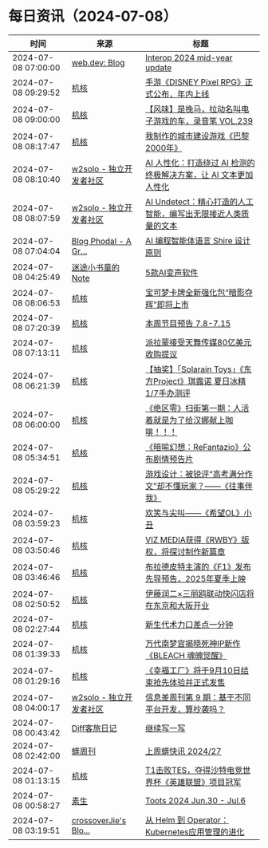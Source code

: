 ﻿# 每日资讯（2024-07-08）

|时间|来源|标题|
|---|---|---|
|2024-07-08 07:00:00|[web.dev: Blog](https://web.dev/feed.xml)|[Interop 2024 mid-year update](https://web.dev/blog/interop-2024-midyear?hl=en)|
|2024-07-08 09:29:52|[机核](https://www.gcores.com/rss)|[手游《DISNEY Pixel RPG》正式公布，年内上线](https://www.gcores.com/articles/184667)|
|2024-07-08 09:00:00|[机核](https://www.gcores.com/rss)|[【风味】是挽马，拉动名叫电子游戏的车，录音笔 VOL.239](https://www.gcores.com/radios/184657)|
|2024-07-08 08:17:47|[机核](https://www.gcores.com/rss)|[我制作的城市建设游戏《巴黎2000年》](https://www.gcores.com/articles/184555)|
|2024-07-08 08:10:40|[w2solo - 独立开发者社区](https://w2solo.com/topics/feed)|[AI 人性化：打造绕过 AI 检测的终极解决方案，让 AI 文本更加人性化](https://w2solo.com/topics/4749)|
|2024-07-08 08:07:59|[w2solo - 独立开发者社区](https://w2solo.com/topics/feed)|[AI Undetect：精心打造的人工智能，编写出无限接近人类质量的文本](https://w2solo.com/topics/4748)|
|2024-07-08 07:04:04|[Blog Phodal - A Gr...](https://www.phodal.com/blog/feeds/rss/)|[AI 编程智能体语言 Shire 设计原则](http://www.phodal.com/blog/ai-agent-language-shire-design-princinple/)|
|2024-07-08 04:25:49|[迷途小书童的Note](https://xugaoxiang.com/feed)|[5款AI变声软件](https://xugaoxiang.com/2024/07/08/5-voice-changer-tools/)|
|2024-07-08 08:06:53|[机核](https://www.gcores.com/rss)|[宝可梦卡牌全新强化包“暗影夺辉”即将上市](https://www.gcores.com/articles/184661)|
|2024-07-08 07:20:39|[机核](https://www.gcores.com/rss)|[本周节目预告 7.8-7.15](https://www.gcores.com/articles/184658)|
|2024-07-08 07:13:11|[机核](https://www.gcores.com/rss)|[派拉蒙接受天舞传媒80亿美元收购提议](https://www.gcores.com/articles/184656)|
|2024-07-08 06:21:39|[机核](https://www.gcores.com/rss)|[【抽奖】「Solarain Toys」《东方Project》琪露诺 夏日冰精 1/7手办测评](https://www.gcores.com/articles/184527)|
|2024-07-08 06:00:00|[机核](https://www.gcores.com/rss)|[《绝区零》扫街第一期：人活着就是为了给汉娜献上咖啡！！！](https://www.gcores.com/videos/184605)|
|2024-07-08 05:34:51|[机核](https://www.gcores.com/rss)|[《暗喻幻想：ReFantazio》公布剧情预告片](https://www.gcores.com/articles/184647)|
|2024-07-08 05:29:22|[机核](https://www.gcores.com/rss)|[游戏设计：被锐评“高考满分作文”却不懂玩家？——《往事伴我》](https://www.gcores.com/articles/184607)|
|2024-07-08 03:59:23|[机核](https://www.gcores.com/rss)|[欢笑与尖叫——《希望OL》小丑](https://www.gcores.com/videos/184640)|
|2024-07-08 03:50:46|[机核](https://www.gcores.com/rss)|[VIZ MEDIA获得《RWBY》版权，将探讨制作新篇章](https://www.gcores.com/articles/184642)|
|2024-07-08 03:46:46|[机核](https://www.gcores.com/rss)|[布拉德皮特主演的《F1》发布先导预告，2025年夏季上映](https://www.gcores.com/articles/184643)|
|2024-07-08 02:50:52|[机核](https://www.gcores.com/rss)|[伊藤润二×三丽鸥联动快闪店将在东京和大阪开业](https://www.gcores.com/articles/184635)|
|2024-07-08 02:27:44|[机核](https://www.gcores.com/rss)|[新生代术力口差点一分钟](https://www.gcores.com/videos/184634)|
|2024-07-08 01:39:33|[机核](https://www.gcores.com/rss)|[万代南梦宫揭晓死神IP新作《BLEACH 魂魄觉醒》](https://www.gcores.com/articles/184629)|
|2024-07-08 01:29:16|[机核](https://www.gcores.com/rss)|[《幸福工厂》将于9月10日结束抢先体验并正式发售](https://www.gcores.com/articles/184628)|
|2024-07-08 04:00:17|[w2solo - 独立开发者社区](https://w2solo.com/topics/feed)|[信息差周刊第 9 期：基于不同平台开发，算抄袭吗？](https://w2solo.com/topics/4747)|
|2024-07-08 00:43:42|[Diff客旅日记](https://diff.im/blog/?feed=rss2)|[继续写一写](https://diff.im/blog/?p=1682)|
|2024-07-08 02:42:00|[蠎周刊](https://weekly.pychina.org/feeds/all.atom.xml)|[上周蠎快讯 2024/27](https://weekly.pychina.org/pyrecap/pyrw-2427.html)|
|2024-07-08 01:13:15|[机核](https://www.gcores.com/rss)|[T1击败TES，夺得沙特电竞世界杯《英雄联盟》项目冠军](https://www.gcores.com/articles/184627)|
|2024-07-08 00:58:27|[素生](http://z.arlmy.me/atom.xml)|[Toots 2024 Jun.30 - Jul.6](http://z.arlmy.me/posts/MastodonArchives/2024/MastodonTootsArchives_20240706/)|
|2024-07-08 03:19:51|[crossoverJie's Blo...](https://crossoverjie.top/atom.xml)|[从 Helm 到 Operator：Kubernetes应用管理的进化](http://crossoverjie.top/2024/07/08/ob/how-operator-working/)|
